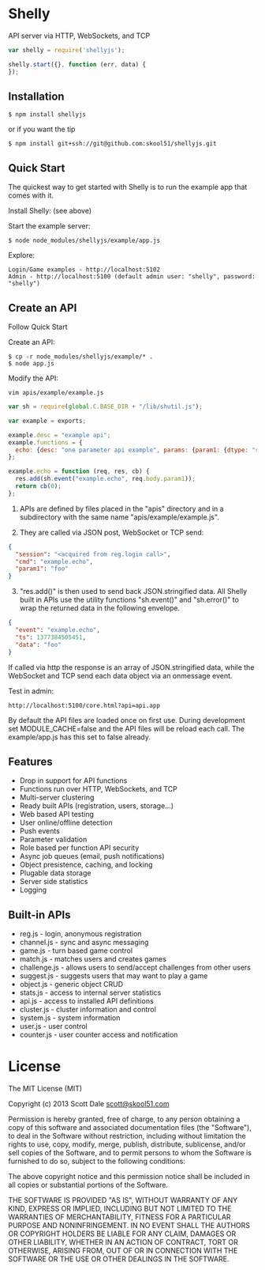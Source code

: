 Shelly
======

  API server via HTTP, WebSockets, and TCP

```js
var shelly = require('shellyjs');

shelly.start({}, function (err, data) {
});
```

## Installation

    $ npm install shellyjs
    
 or if you want the tip

    $ npm install git+ssh://git@github.com:skool51/shellyjs.git
  

## Quick Start

 The quickest way to get started with Shelly is to run the example app that comes with it.

 Install Shelly: (see above)

 Start the example server:

    $ node node_modules/shellyjs/example/app.js
    
 Explore:
 
    Login/Game examples - http://localhost:5102
    Admin - http://localhost:5100 (default admin user: "shelly", password: "shelly")
    
## Create an API

 Follow Quick Start
 
 Create an API:
 
    $ cp -r node_modules/shellyjs/example/* .
    $ node app.js
    
 Modify the API:
 
    vim apis/example/example.js
    
```js
var sh = require(global.C.BASE_DIR + "/lib/shutil.js");

var example = exports;

example.desc = "example api";
example.functions = {
  echo: {desc: "one parameter api example", params: {param1: {dtype: "string"}}, security: []}
};

example.echo = function (req, res, cb) {
  res.add(sh.event("example.echo", req.body.param1));
  return cb(0);
};
```

1. APIs are defined by files placed in the "apis" directory and in a subdirectory with the same name "apis/example/example.js".

2. They are called via JSON post, WebSocket or TCP send:

```json
{
  "session": "<acquired from reg.login call>",
  "cmd": "example.echo",
  "param1": "foo"
}
````

3. "res.add()" is then used to send back JSON.stringified data.  All Shelly built in APIs use the utility functions "sh.event()" and "sh.error()" to wrap the returned data in the following envelope.

```json
{
  "event": "example.echo",
  "ts": 1377384505451,
  "data": "foo"
}
```

If called via http the response is an array of JSON.stringified data, while the WebSocket and TCP send each data object via an onmessage event.
    
 Test in admin:
 
    http://localhost:5100/core.html?api=api.app

By default the API files are loaded once on first use.  During development set MODULE_CACHE=false and the API
files will be reload each call.  The example/app.js has this set to false already.

## Features

  * Drop in support for API functions
  * Functions run over HTTP, WebSockets, and TCP
  * Multi-server clustering
  * Ready built APIs (registration, users, storage...)
  * Web based API testing
  * User online/offline detection
  * Push events
  * Parameter validation
  * Role based per function API security
  * Async job queues (email, push notifications)
  * Object presistence, caching, and locking
  * Plugable data storage
  * Server side statistics
  * Logging

## Built-in APIs
  * reg.js - login, anonymous registration
  * channel.js - sync and async messaging
  * game.js - turn based game control
  * match.js - matches users and creates games
  * challenge.js - allows users to send/accept challenges from other users
  * suggest.js - suggests users that may want to play a game
  * object.js - generic object CRUD
  * stats.js - access to internal server statistics
  * api.js - access to installed API definitions
  * cluster.js - cluster information and control
  * system.js - system information
  * user.js - user control
  * counter.js - user counter access and notification


# License
The MIT License (MIT)

Copyright (c) 2013 Scott Dale <scott@skool51.com>

Permission is hereby granted, free of charge, to any person obtaining a copy
of this software and associated documentation files (the "Software"), to deal
in the Software without restriction, including without limitation the rights
to use, copy, modify, merge, publish, distribute, sublicense, and/or sell
copies of the Software, and to permit persons to whom the Software is
furnished to do so, subject to the following conditions:

The above copyright notice and this permission notice shall be included in
all copies or substantial portions of the Software.

THE SOFTWARE IS PROVIDED "AS IS", WITHOUT WARRANTY OF ANY KIND, EXPRESS OR
IMPLIED, INCLUDING BUT NOT LIMITED TO THE WARRANTIES OF MERCHANTABILITY,
FITNESS FOR A PARTICULAR PURPOSE AND NONINFRINGEMENT. IN NO EVENT SHALL THE
AUTHORS OR COPYRIGHT HOLDERS BE LIABLE FOR ANY CLAIM, DAMAGES OR OTHER
LIABILITY, WHETHER IN AN ACTION OF CONTRACT, TORT OR OTHERWISE, ARISING FROM,
OUT OF OR IN CONNECTION WITH THE SOFTWARE OR THE USE OR OTHER DEALINGS IN
THE SOFTWARE.
